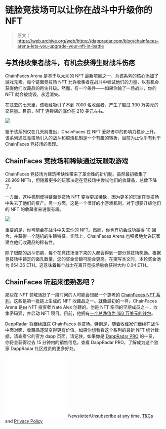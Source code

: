 # 链脸竞技场可以让你在战斗中升级你的 NFT

> 原文：<https://web.archive.org/web/https://dappradar.com/blog/chainfaces-arena-lets-you-upgrade-your-nft-in-battle>

## 与其他收集者战斗，有机会获得生财战斗伤疤

ChainFaces Arena 是基于以太坊的 NFT 最新项目之一，为该系列的核心添加了游戏元素。每个链面竞技场 NFT 允许收集者在战斗中尝试他们的力量，以有机会获得他们收藏品的再生升级。然而，有一个条件——如果你输了一场战斗，你的 NFT 就会被烧毁，永远消失。

在过去的七天里，该收藏吸引了不到 7000 名收藏者，产生了超过 300 万美元的交易量。目前，NFT 连锁店的底价在 218 美元左右。

![](img/2bbcc549dde8b0e2691ed46749da156e.png)

鉴于该系列仅在几天前推出，ChainFaces 在 NFT 爱好者中的影响力稳步上升。该系列通过竞技场引入的战斗和燃烧机制是一个有趣的转折，目前为止似乎有利于 ChainFaces 竞技场的表现。

## ChainFaces 竞技场和稀缺通过玩赚取游戏

ChainFaces 竞技场为建筑稀缺性带来了革命性的新机制。虽然最初收集了 26.969 NFTs，但随着更多的玩家决定在竞技场中尝试他们的收藏品，总数下降了。

一方面，这种机制使得链面竞技场 NFT 变得更加稀缺，因为更多的玩家在竞技场中失去了他们的资产。另一方面，这是一个很好的小游戏机制，对于想要升级他们的 NFT 的收藏者来说很有趣。

![](img/f4662b4b0490b2bfd3da67943ec83c32.png)

重要的是，你可能会在战斗中失去你的 NFT。然而，你也有机会成功赢得 10 回合，并获得一个随机的生殖特征。实际上，ChainFaces Arena 也积极地允许玩家建立他们收藏品的稀有性。

除了很酷的战斗伤疤，每个在竞技场活下来的人都会得到一部分竞技场奖励。根据竞技场中锁定的面孔数量，您的奖金份额可能会更高。在撰写本文时，本轮奖金池为 654.36 ETH。这意味着每个战士在离开竞技场后会获得大约 0.04 ETH。

## ChainFaces 听起来很熟悉吧？

那些在 NFT 领域活跃了一段时间的人可能会想起一个更老的 [ChainFaces NFT 系列](https://web.archive.org/web/20220628100043/https://dappradar.com/ethereum/collectibles/chainfaces)。这些是第一批链上生成的 NFT 收藏品之一。就像最初的一样，ChainFaces Arena 是由 NFT 投资者 Nate Alex 创建的。他是 NFT 空间的早期成员之一，收集密码猫，并启动 NFT 项目。目前，他拥有[一个总净值为 160 万美元的钱包](https://web.archive.org/web/20220628100043/https://dappradar.com/hub/wallet/eth/0x63a9dbce75413036b2b778e670aabd4493aaf9f3)。

DappRadar 将继续跟踪 ChainFaces 竞技场。特别是，随着收藏家们继续在战斗中面对面，收藏品逐渐变得更有价值。如果你想看看这个系列的最新 NFT 统计数据，请查看它的官方 dapp 页面。请记住，如果你是 [DappRadar PRO](https://web.archive.org/web/20220628100043/https://dappradar.com/token/pro) 的一员，你将会获得过去 15 分钟内的销售信息。查看 DappRadar PRO，了解成为这个独家 DappRadar 社区成员的更多好处。

![](img/6d5a4a2d609c56e1a5771717e54ba759.png) NewsletterUnsubscribe at any time. [T&Cs](https://web.archive.org/web/20220628100043/https://dappradar.com/terms) and [Privacy Policy](https://web.archive.org/web/20220628100043/https://dappradar.com/privacy-policy)